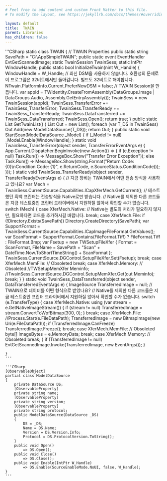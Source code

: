 ```yaml
---
# Feel free to add content and custom Front Matter to this file.
# To modify the layout, see https://jekyllrb.com/docs/themes/#overriding-theme-defaults

layout: default
title:  TWAIN
parent: Libraries
has_children: false
---
```

'''CSharp
   static class TWAIN
    {
        // TWAIN Properties
        public static string SavePath = "C:\\AppSimpleTWAIN";
        public static event EventHandler EvtGetScannedImage;
        static TwainSession TwainSess;
        static IntPtr WindowHandle;
        public static bool InitializeTwain(nint W_Handle)
        {
            WindowHandle = W_Handle;
            // 최신 DSM을 사용하지 않습니다. 호환성의 문제로 이 프로그램은 32비트에서만 돌아갑니다. 빌드도 32비트로 해야합니다.
            NTwain.PlatformInfo.Current.PreferNewDSM = false;
            // TWAIN Session을 만듭니다.
            var appId = TWIdentity.CreateFromAssembly(DataGroups.Image | DataGroups.Audio, Assembly.GetEntryAssembly());
            TwainSess = new TwainSession(appId);
            TwainSess.TransferError += TwainSess_TransferError;
            TwainSess.TransferReady += TwainSess_TransferReady;
            TwainSess.DataTransferred += TwainSess_DataTransferred;
            TwainSess.Open();
            return true;
        }
        public static List<ModelDataSource> GetTwainList()
        {
            List<ModelDataSource> Out = new List<ModelDataSource>();
            foreach (var T_DS in TwainSess)
                Out.Add(new ModelDataSource(T_DS));
            return Out;
        }
        public static void StartScan(ModelDataSource _Model)
        {
            if (_Model != null)
                _Model.Enable(WindowHandle);
        }
        static void TwainSess_TransferError(object sender, TransferErrorEventArgs e)
        {
            App.Current.Dispatcher.BeginInvoke(new Action(() =>
            {
                if (e.Exception != null)
                    Task.Run(() => MessageBox.Show("Transfer Error Exception"));
                else
                    Task.Run(() => MessageBox.Show(string.Format("Return Code: {0}\nCondition Code: {1}", e.ReturnCode, e.SourceStatus.ConditionCode)));
            }));
        }
        static void TwainSess_TransferReady(object sender, TransferReadyEventArgs e)
        {
            // 지금 장비는 TWAIN에서 어떤 전송 방식을 사용하고 있나요?
            var Mech = TwainSess.CurrentSource.Capabilities.ICapXferMech.GetCurrent();
            // 테스트했던 흑백 프린터는 전송방식을 Native로만 받습니다.
            // Native를 제외한 다른 코드들은 지금 테스트중인 프린터 드라이버에서 지원하질 않아서 확인할 수가 없습니다.
            switch (Mech)
            {
                case XferMech.Native:
                    // Native는 별도의 처리가 필요하지 않지만, 필요하다면 코드를 추가하시길 바랍니다.
                    break;
                case XferMech.File:
                    if (!Directory.Exists(SavePath))
                        Directory.CreateDirectory(SavePath);
                    var SupportFormat = TwainSess.CurrentSource.Capabilities.ICapImageFileFormat.GetValues();
                    var ScanFormat = SupportFormat.Contains(FileFormat.Tiff) ? FileFormat.Tiff : FileFormat.Bmp;
                    var Fsetup = new TWSetupFileXfer
                    {
                        Format = ScanFormat,
                        FileName = SavePath + "Scan" + DateTime.Now.ToShortTimeString() + ScanFormat
                    };
                    TwainSess.CurrentSource.DGControl.SetupFileXfer.Set(Fsetup);
                    break;
                case XferMech.MemFile:
                    // Obsoleted
                    break;
                case XferMech.Memory:
                    // Obsoleted
                    //TWSetupMemXfer Meminfo;
                    //TwainSess.CurrentSource.DGControl.SetupMemXfer.Get(out Meminfo);
                    break;
            }
        }
        static void TwainSess_DataTransferred(object sender, DataTransferredEventArgs e)
        {
            ImageSource TransferredImage = null;
            // TWAIN으로 데이터를 어떤 형식으로 받았나요?
            // Native를 제외한 다른 코드들은 지금 테스트중인 프린터 드라이버에서 지원하질 않아서 확인할 수가 없습니다.
            switch (e.TransferType)
            {
                case XferMech.Native:
                    using (var stream = e.GetNativeImageStream())
                    {
                        if (stream != null)
                            TransferredImage = stream.ConvertToWpfBitmap(300, 0);
                    }
                    break;
                case XferMech.File:
                    //Process.Start(e.FileDataPath);
                    TransferredImage = new BitmapImage(new Uri(e.FileDataPath));
                    if (TransferredImage.CanFreeze)
                        TransferredImage.Freeze();
                    break;
                case XferMech.MemFile:
                    // Obsoleted
                    byte[] ImageBytes = e.MemoryData;
                    break;
                case XferMech.Memory:
                    // Obsoleted
                    break;
            }
            if (TransferredImage != null)
                EvtGetScannedImage.Invoke(TransferredImage, new EventArgs());
        }
    
    }
    '''

    '''CSharp
    [ObservableObject]
    partial class ModelDataSource
    {
        private DataSource DS;
        [ObservableProperty]
        private string name;
        [ObservableProperty]
        private string version;
        [ObservableProperty]
        private string protocol;
        public ModelDataSource(DataSource _DS)
        {
            DS = _DS;
            Name = DS.Name;
            Version = DS.Version.Info;
            Protocol = DS.ProtocolVersion.ToString();
        }
        public void Open()
            => DS.Open();
        public void Close()
            => DS.Close();
        public void Enable(IntPtr W_Handle)
            => DS.Enable(SourceEnableMode.NoUI, false, W_Handle);
    }
    '''
